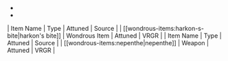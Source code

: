 * 
* 
| Item Name | Type | Attuned | Source |
| [[wondrous-items:harkon-s-bite|harkon's bite]] | Wondrous Item | Attuned | VRGR |
| Item Name | Type | Attuned | Source |
| [[wondrous-items:nepenthe|nepenthe]] | Weapon | Attuned | VRGR |